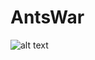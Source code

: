 # AntsWar
![alt text](https://cdn.discordapp.com/attachments/688151929406226448/850276631054254090/unknown.png)
